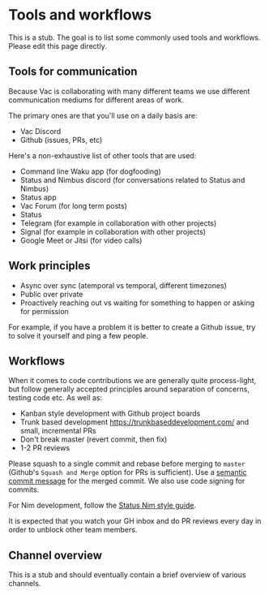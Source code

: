 
# Tools and workflows

This is a stub. The goal is to list some commonly used tools and workflows. Please edit this page directly.

## Tools for communication

Because Vac is collaborating with many different teams we use different communication mediums for different areas of work.

The primary ones are that you'll use on a daily basis are:

- Vac Discord
- Github (issues, PRs, etc)

Here's a non-exhaustive list of other tools that are used:
- Command line Waku app (for dogfooding)
- Status and Nimbus discord (for conversations related to Status and Nimbus)
- Status app
- Vac Forum (for long term posts)
- Status
- Telegram (for example in collaboration with other projects)
- Signal (for example in collaboration with other projects)
- Google Meet or Jitsi (for video calls)

## Work principles

- Async over sync (atemporal vs temporal, different timezones)
- Public over private
- Proactively reaching out vs waiting for something to happen or asking for permission

For example, if you have a problem it is better to create a Github issue, try to solve it yourself and ping a few people.

## Workflows

When it comes to code contributions we are generally quite process-light, but follow generally accepted principles around separation of concerns, testing code etc. As well as:

- Kanban style development with Github project boards
- Trunk based development https://trunkbaseddevelopment.com/ and small, incremental PRs
- Don't break master (revert commit, then fix)
- 1-2 PR reviews

Please squash to a single commit and rebase before merging to `master` (Github's `Squash and Merge` option for PRs is sufficient). Use a [semantic commit message](chore/update-submodules) for the merged commit. We also use code signing for commits.

For Nim development, follow the [Status Nim style guide](https://status-im.github.io/nim-style-guide/).

It is expected that you watch your GH inbox and do PR reviews every day in order to unblock other team members.

## Channel overview

This is a stub and should eventually contain a brief overview of various channels.